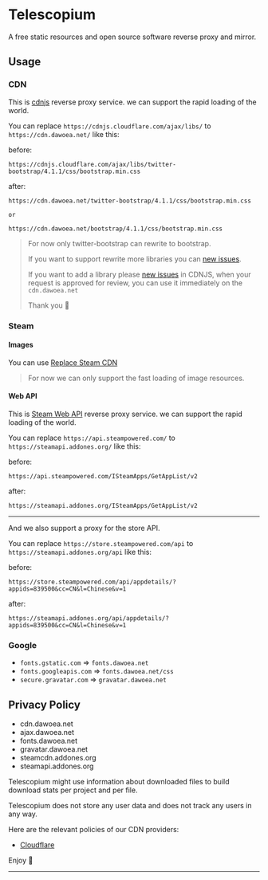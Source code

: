 # Telescopium

A free static resources and open source software reverse proxy and mirror.

## Usage

### CDN

This is [cdnjs](https://github.com/cdnjs/cdnjs) reverse proxy service. we can support the rapid loading of the world.

You can replace `https://cdnjs.cloudflare.com/ajax/libs/` to `https://cdn.dawoea.net/` like this:

before:
```
https://cdnjs.cloudflare.com/ajax/libs/twitter-bootstrap/4.1.1/css/bootstrap.min.css
```

after:
```
https://cdn.dawoea.net/twitter-bootstrap/4.1.1/css/bootstrap.min.css

or

https://cdn.dawoea.net/bootstrap/4.1.1/css/bootstrap.min.css
```

> For now only twitter-bootstrap can rewrite to bootstrap.
>
> If you want to support rewrite more libraries you can [new issues](https://github.com/FSPNet/cdn/issues/new).
>
> If you want to add a library please [new issues](https://github.com/cdnjs/cdnjs/issues/new) in CDNJS,
> when your request is approved for review, you can use it immediately on the `cdn.dawoea.net`
>
> Thank you 💓

### Steam 

#### Images 

You can use [Replace Steam CDN](https://github.com/dawoea/Replace-Steam-CDN)

> For now we can only support the fast loading of image resources.

#### Web API

This is [Steam Web API](https://developer.valvesoftware.com/wiki/Steam_Web_API) reverse proxy service. we can support the rapid loading of the world.

You can replace `https://api.steampowered.com/` to `https://steamapi.addones.org/` like this:

before:
```
https://api.steampowered.com/ISteamApps/GetAppList/v2
```

after:
```
https://steamapi.addones.org/ISteamApps/GetAppList/v2
```

---

And we also support a proxy for the store API. 

You can replace `https://store.steampowered.com/api` to `https://steamapi.addones.org/api` like this:

before:
```
https://store.steampowered.com/api/appdetails/?appids=839500&cc=CN&l=Chinese&v=1
```

after:
```
https://steamapi.addones.org/api/appdetails/?appids=839500&cc=CN&l=Chinese&v=1
```

### Google

* `fonts.gstatic.com` => `fonts.dawoea.net`
* `fonts.googleapis.com` => `fonts.dawoea.net/css`
* `secure.gravatar.com` => `gravatar.dawoea.net`

## Privacy Policy

- cdn.dawoea.net
- ajax.dawoea.net
- fonts.dawoea.net
- gravatar.dawoea.net
- steamcdn.addones.org
- steamapi.addones.org

Telescopium might use information about downloaded files to build download stats per project and per file.

Telescopium does not store any user data and does not track any users in any way.

Here are the relevant policies of our CDN providers:

- [Cloudflare](https://www.cloudflare.com/security-policy/)

Enjoy 💓

---
